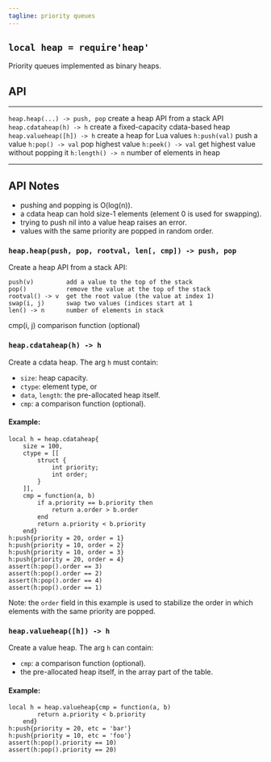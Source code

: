 ```yaml
---
tagline: priority queues
---
```


## `local heap = require'heap'`

Priority queues implemented as binary heaps.

## API

-------------------------------- ----------------------------------------------------
`heap.heap(...) -> push, pop`    create a heap API from a stack API
`heap.cdataheap(h) -> h`         create a fixed-capacity cdata-based heap
`heap.valueheap([h]) -> h`       create a heap for Lua values
`h:push(val)`                    push a value
`h:pop() -> val`                 pop highest value
`h:peek() -> val`                get highest value without popping it
`h:length() -> n`                number of elements in heap
-------------------------------- ----------------------------------------------------

## API Notes

  * pushing and popping is O(log(n)).
  * a cdata heap can hold size-1 elements (element 0 is used for swapping).
  * trying to push nil into a value heap raises an error.
  * values with the same priority are popped in random order.

### `heap.heap(push, pop, rootval, len[, cmp]) -> push, pop`

Create a heap API from a stack API:

	push(v)         add a value to the top of the stack
	pop()           remove the value at the top of the stack
	rootval() -> v  get the root value (the value at index 1)
	swap(i, j)      swap two values (indices start at 1
	len() -> n      number of elements in stack
   cmp(i, j)       comparison function (optional)

### `heap.cdataheap(h) -> h`

Create a cdata heap. The arg `h` must contain:

  * `size`: heap capacity.
  * `ctype`: element type, or
  * `data`, `length`: the pre-allocated heap itself.
  * `cmp`: a comparison function (optional).

#### Example:

	local h = heap.cdataheap{
		size = 100,
		ctype = [[
			struct {
				int priority;
				int order;
			}
		]],
		cmp = function(a, b)
			if a.priority == b.priority then
				return a.order > b.order
			end
			return a.priority < b.priority
		end}
	h:push{priority = 20, order = 1}
	h:push{priority = 10, order = 2}
	h:push{priority = 10, order = 3}
	h:push{priority = 20, order = 4}
	assert(h:pop().order == 3)
	assert(h:pop().order == 2)
	assert(h:pop().order == 4)
	assert(h:pop().order == 1)

Note: the `order` field in this example is used to stabilize
the order in which elements with the same priority are popped.

### `heap.valueheap([h]) -> h`

Create a value heap. The arg `h` can contain:

  * `cmp`: a comparison function (optional).
  * the pre-allocated heap itself, in the array part of the table.

#### Example:

	local h = heap.valueheap{cmp = function(a, b)
			return a.priority < b.priority
		end}
	h:push{priority = 20, etc = 'bar'}
	h:push{priority = 10, etc = 'foo'}
	assert(h:pop().priority == 10)
	assert(h:pop().priority == 20)
